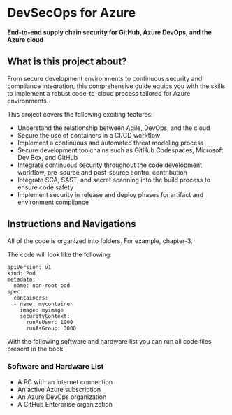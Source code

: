 
# DevSecOps for Azure


**End-to-end supply chain security for GitHub, Azure DevOps, and the Azure cloud**

## What is this project about?
From secure development environments to continuous security and compliance integration, this comprehensive guide equips you with the skills to implement a robust code-to-cloud process tailored for Azure environments.

This project covers the following exciting features:
* Understand the relationship between Agile, DevOps, and the cloud
* Secure the use of containers in a CI/CD workflow
* Implement a continuous and automated threat modeling process
* Secure development toolchains such as GitHub Codespaces, Microsoft Dev Box, and GitHub
* Integrate continuous security throughout the code development workflow, pre-source and post-source control contribution
* Integrate SCA, SAST, and secret scanning into the build process to ensure code safety
* Implement security in release and deploy phases for artifact and environment compliance

## Instructions and Navigations
All of the code is organized into folders. For example, chapter-3.

The code will look like the following:
```
apiVersion: v1
kind: Pod
metadata:
  name: non-root-pod
spec:
  containers:
  - name: mycontainer
    image: myimage
    securityContext:
      runAsUser: 1000
      runAsGroup: 3000
```


With the following software and hardware list you can run all code files present in the book.
### Software and Hardware List
*  A PC with an internet connection
*  An active Azure subscription
*  An Azure DevOps organization
*  A GitHub Enterprise organization

